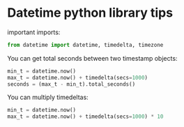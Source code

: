 # Datetime python library tips

important imports:

```python
from datetime import datetime, timedelta, timezone

```

You can get total seconds between two timestamp objects:

```python
min_t = datetime.now()
max_t = datetime.now() + timedelta(secs=1000)
seconds = (max_t - min_t).total_seconds()
```


You can multiply timedeltas:

```python
min_t = datetime.now()
max_t = datetime.now() + timedelta(secs=1000) * 10
```
